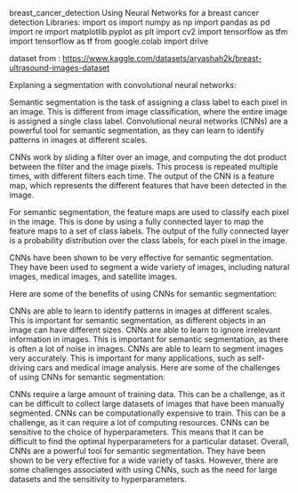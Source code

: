 breast_cancer_detection
Using Neural Networks for a breast cancer detection
Libraries:
import os
import numpy as np
import pandas as pd
import re
import matplotlib.pyplot as plt
import cv2
import tensorflow as tfm
import tensorflow as tf
from google.colab import drive

dataset from : https://www.kaggle.com/datasets/aryashah2k/breast-ultrasound-images-dataset

Explaning a segmentation with convolutional neural networks:

Semantic segmentation is the task of assigning a class label to each pixel in an image. This is different from image classification, where the entire image is assigned a single class label. Convolutional neural networks (CNNs) are a powerful tool for semantic segmentation, as they can learn to identify patterns in images at different scales.

CNNs work by sliding a filter over an image, and computing the dot product between the filter and the image pixels. This process is repeated multiple times, with different filters each time. The output of the CNN is a feature map, which represents the different features that have been detected in the image.

For semantic segmentation, the feature maps are used to classify each pixel in the image. This is done by using a fully connected layer to map the feature maps to a set of class labels. The output of the fully connected layer is a probability distribution over the class labels, for each pixel in the image.

CNNs have been shown to be very effective for semantic segmentation. They have been used to segment a wide variety of images, including natural images, medical images, and satellite images.

Here are some of the benefits of using CNNs for semantic segmentation:

CNNs are able to learn to identify patterns in images at different scales. This is important for semantic segmentation, as different objects in an image can have different sizes. CNNs are able to learn to ignore irrelevant information in images. This is important for semantic segmentation, as there is often a lot of noise in images. CNNs are able to learn to segment images very accurately. This is important for many applications, such as self-driving cars and medical image analysis. Here are some of the challenges of using CNNs for semantic segmentation:

CNNs require a large amount of training data. This can be a challenge, as it can be difficult to collect large datasets of images that have been manually segmented. CNNs can be computationally expensive to train. This can be a challenge, as it can require a lot of computing resources. CNNs can be sensitive to the choice of hyperparameters. This means that it can be difficult to find the optimal hyperparameters for a particular dataset. Overall, CNNs are a powerful tool for semantic segmentation. They have been shown to be very effective for a wide variety of tasks. However, there are some challenges associated with using CNNs, such as the need for large datasets and the sensitivity to hyperparameters.
